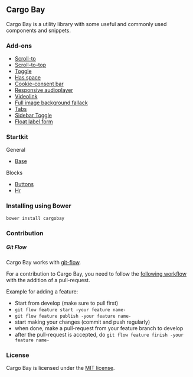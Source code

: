 ## Cargo Bay
Cargo Bay is a utility library with some useful and commonly used components and snippets.


### Add-ons
- [Scroll-to](add-ons/scroll-to/)
- [Scroll-to-top](add-ons/scroll-to-top/)
- [Toggle](add-ons/toggle/)
- [Has space](add-ons/has-space/)
- [Cookie-consent bar](add-ons/cookie-consent/)
- [Responsive audioplayer](add-ons/audioplayer/)
- [Videolink](add-ons/videolink/)
- [Full image background fallack](add-ons/full-img-bg/)
- [Tabs](add-ons/tabs/)
- [Sidebar Toggle](add-ons/sidebar-toggle/)
- [Float label form](add-ons/float-label-form/)


### Startkit
General
- [Base](startkit/general/base/)

Blocks
- [Buttons](startkit/blocks/buttons/)
- [Hr](startkit/blocks/hr/)


### Installing using Bower
```
bower install cargobay
```


### Contribution

##### Git Flow
Cargo Bay works with [git-flow](https://github.com/nvie/gitflow).

For a contribution to Cargo Bay, you need to follow the [following workflow](https://github.com/nvie/gitflow#initialization) with the addition of a pull-request.

Example for adding a feature:
- Start from develop (make sure to pull first)
- `git flow feature start -your feature name-`
- `git flow feature publish -your feature name-`
- start making your changes (commit and push regularly)
- when done, make a pull-request from your feature branch to develop
- after the pull-request is accepted, do `git flow feature finish -your feature name-`


### License
Cargo Bay is licensed under the [MIT license](http://opensource.org/licenses/MIT).
